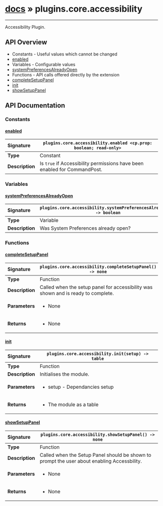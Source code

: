 # [docs](index.md) » plugins.core.accessibility
---

Accessibility Plugin.

## API Overview
* Constants - Useful values which cannot be changed
 * [enabled](#enabled)
* Variables - Configurable values
 * [systemPreferencesAlreadyOpen](#systempreferencesalreadyopen)
* Functions - API calls offered directly by the extension
 * [completeSetupPanel](#completesetuppanel)
 * [init](#init)
 * [showSetupPanel](#showsetuppanel)

## API Documentation

### Constants

#### [enabled](#enabled)
| <span style="float: left;">**Signature**</span> | <span style="float: left;">`plugins.core.accessibility.enabled <cp.prop: boolean; read-only>` </span>                                                          |
| -----------------------------------------------------|---------------------------------------------------------------------------------------------------------|
| **Type**                                             | Constant |
| **Description**                                      | Is `true` if Accessibility permissions have been enabled for CommandPost. |

### Variables

#### [systemPreferencesAlreadyOpen](#systempreferencesalreadyopen)
| <span style="float: left;">**Signature**</span> | <span style="float: left;">`plugins.core.accessibility.systemPreferencesAlreadyOpen -> boolean` </span>                                                          |
| -----------------------------------------------------|---------------------------------------------------------------------------------------------------------|
| **Type**                                             | Variable |
| **Description**                                      | Was System Preferences already open? |

### Functions

#### [completeSetupPanel](#completesetuppanel)
| <span style="float: left;">**Signature**</span> | <span style="float: left;">`plugins.core.accessibility.completeSetupPanel() -> none` </span>                                                          |
| -----------------------------------------------------|---------------------------------------------------------------------------------------------------------|
| **Type**                                             | Function |
| **Description**                                      | Called when the setup panel for accessibility was shown and is ready to complete. |
| **Parameters**                                       | <ul><li>None</li></ul> |
| **Returns**                                          | <ul><li>None</li></ul> |

#### [init](#init)
| <span style="float: left;">**Signature**</span> | <span style="float: left;">`plugins.core.accessibility.init(setup) -> table` </span>                                                          |
| -----------------------------------------------------|---------------------------------------------------------------------------------------------------------|
| **Type**                                             | Function |
| **Description**                                      | Initialises the module. |
| **Parameters**                                       | <ul><li>setup - Dependancies setup</li></ul> |
| **Returns**                                          | <ul><li>The module as a table</li></ul> |

#### [showSetupPanel](#showsetuppanel)
| <span style="float: left;">**Signature**</span> | <span style="float: left;">`plugins.core.accessibility.showSetupPanel() -> none` </span>                                                          |
| -----------------------------------------------------|---------------------------------------------------------------------------------------------------------|
| **Type**                                             | Function |
| **Description**                                      | Called when the Setup Panel should be shown to prompt the user about enabling Accessbility. |
| **Parameters**                                       | <ul><li>None</li></ul> |
| **Returns**                                          | <ul><li>None</li></ul> |

